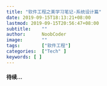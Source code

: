 ```yaml
---
title: "软件工程之美学习笔记-系统设计篇"
date: 2019-09-15T18:13:21+08:00
lastmod: 2019-09-15T20:56:47+08:00
subtitle:    ""  
author:      NoobCoder
image:       ""
tags:        ["软件工程"]
categories:  ["Tech" ]
keywords: [ ]
---
```


#### 待续...